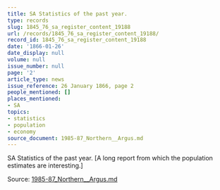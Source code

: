 ```yaml
---
title: SA Statistics of the past year.
type: records
slug: 1845_76_sa_register_content_19188
url: /records/1845_76_sa_register_content_19188/
record_id: 1845_76_sa_register_content_19188
date: '1866-01-26'
date_display: null
volume: null
issue_number: null
page: '2'
article_type: news
issue_reference: 26 January 1866, page 2
people_mentioned: []
places_mentioned:
- SA
topics:
- statistics
- population
- economy
source_document: 1985-87_Northern__Argus.md
---
```


SA Statistics of the past year.  [A long report from which the population estimates are interesting.]

Source: [1985-87_Northern__Argus.md](/downloads/markdown/1985-87_Northern__Argus.md)
